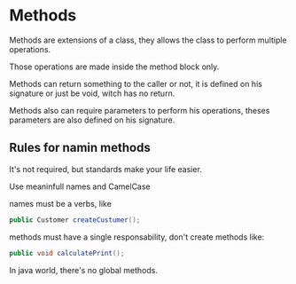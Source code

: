# Methods

Methods are extensions of a class, they allows the class to perform multiple operations.

Those operations are made inside the method block only.

Methods can return something to the caller or not, it is defined on his signature or just be void, witch has no return.

Methods also can require parameters to perform his operations, theses parameters are also defined on his signature.

## Rules for namin methods

It's not required, but standards make your life easier.

Use meaninfull names and CamelCase

names must be a verbs, like

```java
public Customer createCustumer();
```

methods must have a single responsability, don't create methods like:

```java
public void calculatePrint();
```

In java world, there's no global methods.